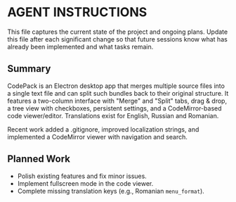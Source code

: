 # AGENT INSTRUCTIONS

This file captures the current state of the project and ongoing plans. Update
this file after each significant change so that future sessions know what has
already been implemented and what tasks remain.

## Summary

CodePack is an Electron desktop app that merges multiple source files into a
single text file and can split such bundles back to their original structure.
It features a two-column interface with "Merge" and "Split" tabs, drag & drop,
a tree view with checkboxes, persistent settings, and a CodeMirror-based code
viewer/editor. Translations exist for English, Russian and Romanian.

Recent work added a .gitignore, improved localization strings, and implemented a
CodeMirror viewer with navigation and search.

## Planned Work

- Polish existing features and fix minor issues.
- Implement fullscreen mode in the code viewer.
- Complete missing translation keys (e.g., Romanian `menu_format`).

